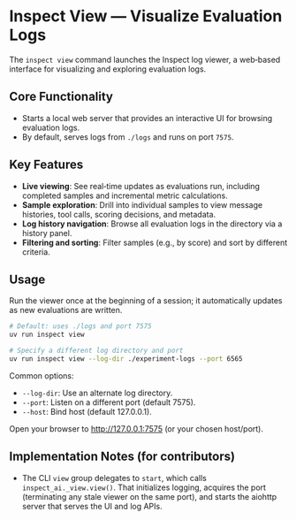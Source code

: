 # Inspect View — Visualize Evaluation Logs

The `inspect view` command launches the Inspect log viewer, a web‑based interface for visualizing and exploring evaluation logs.

## Core Functionality

- Starts a local web server that provides an interactive UI for browsing evaluation logs.
- By default, serves logs from `./logs` and runs on port `7575`.

## Key Features

- **Live viewing**: See real‑time updates as evaluations run, including completed samples and incremental metric calculations.
- **Sample exploration**: Drill into individual samples to view message histories, tool calls, scoring decisions, and metadata.
- **Log history navigation**: Browse all evaluation logs in the directory via a history panel.
- **Filtering and sorting**: Filter samples (e.g., by score) and sort by different criteria.

## Usage

Run the viewer once at the beginning of a session; it automatically updates as new evaluations are written.

```bash
# Default: uses ./logs and port 7575
uv run inspect view

# Specify a different log directory and port
uv run inspect view --log-dir ./experiment-logs --port 6565
```

Common options:
- `--log-dir`: Use an alternate log directory.
- `--port`: Listen on a different port (default 7575).
- `--host`: Bind host (default 127.0.0.1).

Open your browser to http://127.0.0.1:7575 (or your chosen host/port).

## Implementation Notes (for contributors)

- The CLI `view` group delegates to `start`, which calls `inspect_ai._view.view()`. That initializes logging, acquires the port (terminating any stale viewer on the same port), and starts the aiohttp server that serves the UI and log APIs.

